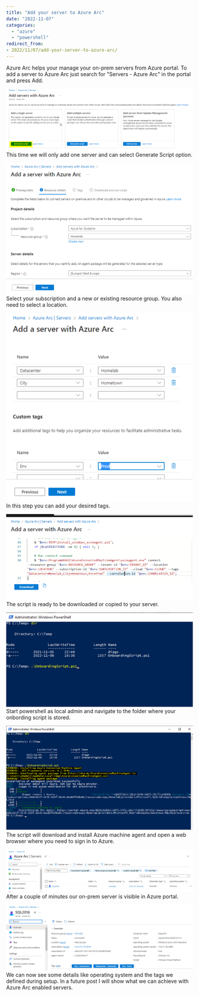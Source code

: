 ```yaml
---
title: "Add your server to Azure Arc"
date: "2022-11-07"
categories: 
  - "azure"
  - "powershell"
redirect_from:
- 2022/11/07/add-your-server-to-azure-arc/
---
```


Azure Arc helps your manage your on-prem servers from Azure portal. To add a server to Azure Arc just search for "Servers - Azure Arc" in the portal and press Add.  
  
![](/assets/img/arc_script1.png)  
This time we will only add one server and can select Generate Script option.  
  
![](/assets/img/arc_script2.png)  
Select your subscription and a new or existing resource group. You also need to select a location.  
  
![](/assets/img/arc_script3.png)  
In this step you can add your desired tags.  
  
![](/assets/img/arc_script4.png)  
The script is ready to be downloaded or copied to your server.  
  
![](/assets/img/arc_run1.ps1_.png)  
Start powershell as local admin and navigate to the folder where your onbording script is stored.  
  
![](/assets/img/arc_run1.ps2_.png)  
The script will download and install Azure machine agent and open a web browser where you need to sign in to Azure.  
  
![](/assets/img/arc_portal1.png)  
After a couple of minutes our on-prem server is visible in Azure portal.  
  
![](/assets/img/arc_portal2.png)  
We can now see some details like operating system and the tags we defined during setup. In a future post I will show what we can achieve with Azure Arc enabled servers.
